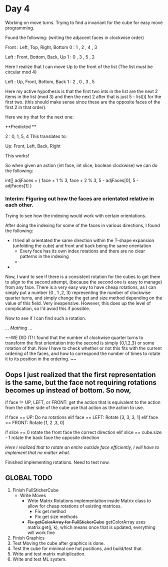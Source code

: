 # Day 4

Working on move turns. Trying to find a invariant for the cube for easy move programming.

Found the following: (writing the adjacent faces in clockwise order)

Front : Left, Top, Right, Bottom
0     : 1   ,  2 ,   4  ,   3

Left  : Front, Bottom, Back, Up
1     : 0    ,    3  ,  5  , 2

Here I realize that I can move Up to the front of the list (The list must be circular mod 4)

Left  : Up, Front, Bottom, Back
1     : 2 ,   0  ,    3  ,  5  

Here my active hypothesis is that the first two ints in the list are the next 2 items in the list (mod 3) and then the next 2 after that is just 5 - list[i] for the first two. (this should make sense since these are the opposite faces of the first 2 in that order). 

Here we try that for the next one:
 
**Predicted **

2 : 0, 1, 5, 4
This translates to:

Up: Front, Left, Back, Right 

This works!

So when given an action (int face, int slice, boolean clockwise) we can do the following:

int[] adjFaces = { face + 1 % 3, face + 2 % 3, 5 - adjFaces[0], 5 - adjFaces[1] }


### Interim: Figuring out how the faces are orientated relative in each other. 
Trying to see how the indexing would work with certain orientations.

After doing the indexing for some of the faces in various directions, I found the following: 
- I tried all orientated the same direction within the T-shape expansion (unfolding the cube) and front and back being the same orientation
	- Every face has its own index rotations and there are no clear patterns in the indexing
	- 
-

Now, I want to see if there is a consistent rotation for the cubes to get them to align to the second attempt, (because the second one is easy to manage)
from any face. There is a very easy way to have cheap rotations, as I can simply put a number {0 , 1 ,2, 3}  representing the number of clockwise quarter turns, and simply change the get and size method depending on the value of this field. Very inexpensive. However, this does up the level of complication, so I'd avoid this if possible. 

Now to see if I can find such a rotation.

_... Mathing ..._

~~WE DID IT! I found that the number of clockwise quarter turns to transform the first orientation into the second is simply {0,1,2,3} or some rotation of that. 
Now I have to check whether or not this fits with the current ordering of the faces, and how to correspond the number of times to rotate it to its position in the ordering. ~~

Oops I just realized that the first representation is the same, but the face not requiring rotations becomes up instead of bottom.
So now,
-------------------------------------------------

if face != UP, LEFT, or FRONT:
	get the action that is equivalent to the action from the other side of the cube
	use that action as the action to use.
		

if  face == UP:
	Do no rotations
elif face == LEFT:
	Rotate [3, 3, 3, 1]
elif face == FRONT:
	Rotate [1, 2 ,3, 0] 
	

if slice == 0
	rotate the front face the correct direction
elif slice == cube.size - 1
	rotate the back face the opposite direction
		
*Here I realized that to rotate an entire outside face efficiently, I will have to implement that no matter what.*

Finished implementing rotations. Need to test now.

## GLOBAL TODO 
1. Finish FullStickerCube
	- Write Moves
		- Write Matrix Rotations implementation inside Matrix class to allow for cheap rotations of existing matrices. 
			- Fix get method
			- Fix get size methods 
		- ~~Fix getColorArray for FullStickerCube~~ getColorArray uses matrix.get(j, k), which means once that is updated, everything will work fine
2. Finish Graphics
3. Test Moving the cube after graphics is done.
2. Test the cube for minimal one hot positions, and build/test that.
3. Write and test matrix multiplication.
4. Write and test ML system.



	


